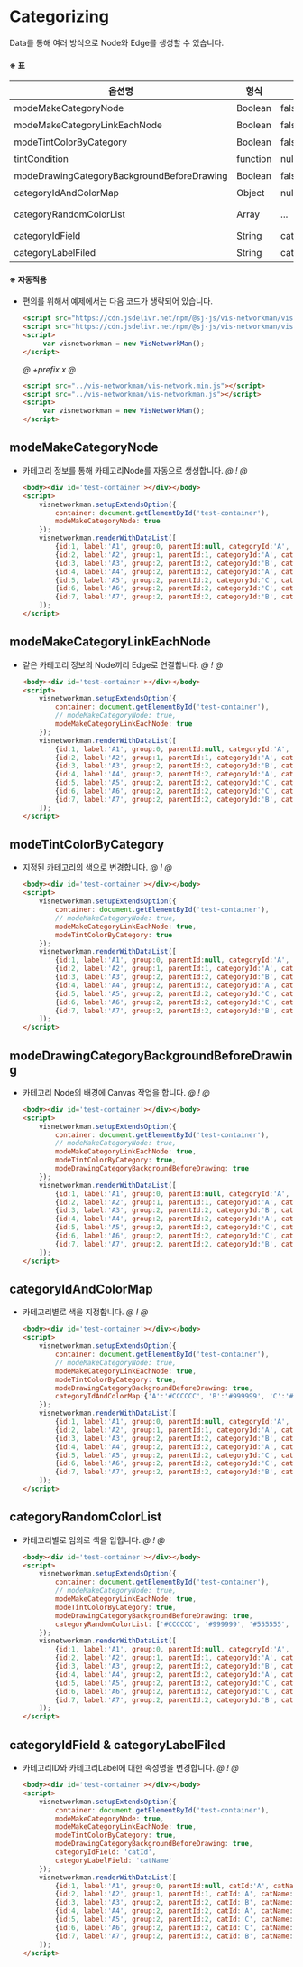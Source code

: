 # Categorizing
Data를 통해 여러 방식으로 Node와 Edge를 생성할 수 있습니다.

#### ※ 표
옵션명 | 형식 | 기본값 | 설명
-------|------|--------|------
modeMakeCategoryNode | Boolean | false | Category Node를 생성하고 동일 CategoryID의 Node에 Edge를 연결합니다.  
modeMakeCategoryLinkEachNode | Boolean | false | 같은 CategoryID를 갖는 Node끼리 Edge를 연결합니다.
modeTintColorByCategory | Boolean | false | Category별로 정해진 색상으로 Node에 색상을 입힙니다.
tintCondition | function | null | tint 대상Node 조건을 정의합니다.  
modeDrawingCategoryBackgroundBeforeDrawing | Boolean | false | CategoryID별 정해진 색상으로 Node의 뒤에 커다른 원으로 배경을 칠합니다.
categoryIdAndColorMap | Object | null | Category별로 구분하기 위한 노드ID별 색상 Object
categoryRandomColorList | Array | ... | Category별로 구분하기 위한 노드의 색상 목록... `['red','orange','yellow','green','blue','indigo','violet','grey','pink','skyblue']`
categoryIdField | String | categoryId | Category Node를 생성하기 위한 Category ID값을 갖는 Node데이터의 필드명
categoryLabelFiled | String | categoryName | Category Node의 Label값을 갖는 Node데이터의 필드명 

#### ※ 자동적용
- 편의를 위해서 예제에서는 다음 코드가 생략되어 있습니다.
    ```html
    <script src="https://cdn.jsdelivr.net/npm/@sj-js/vis-networkman/vis-network.min.js"></script>
    <script src="https://cdn.jsdelivr.net/npm/@sj-js/vis-networkman/vis-networkman.min.js"></script>
    <script>
         var visnetworkman = new VisNetworkMan();
    </script>
    ```  

    *@* *+prefix* *x* *@* 
    ```html
    <script src="../vis-networkman/vis-network.min.js"></script>  
    <script src="../vis-networkman/vis-networkman.js"></script>
    <script>
         var visnetworkman = new VisNetworkMan();
    </script>
    ```



## modeMakeCategoryNode  
- 카테고리 정보를 통해 카테고리Node를 자동으로 생성합니다.
    *@* *!* *@*
    ```html
    <body><div id='test-container'></div></body>
    <script>
        visnetworkman.setupExtendsOption({
            container: document.getElementById('test-container'),
            modeMakeCategoryNode: true
        });
        visnetworkman.renderWithDataList([
            {id:1, label:'A1', group:0, parentId:null, categoryId:'A', categoryName:'Category A'},                       
            {id:2, label:'A2', group:1, parentId:1, categoryId:'A', categoryName:'Category A'},
            {id:3, label:'A3', group:2, parentId:2, categoryId:'B', categoryName:'Category B'},
            {id:4, label:'A4', group:2, parentId:2, categoryId:'A', categoryName:'Category A'},
            {id:5, label:'A5', group:2, parentId:2, categoryId:'C', categoryName:'Category C'},
            {id:6, label:'A6', group:2, parentId:2, categoryId:'C', categoryName:'Category C'},
            {id:7, label:'A7', group:2, parentId:2, categoryId:'B', categoryName:'Category B'}
        ]);
    </script>
    ```
        
        
        
## modeMakeCategoryLinkEachNode
- 같은 카테고리 정보의 Node끼리 Edge로 연결합니다.
    *@* *!* *@*
    ```html
    <body><div id='test-container'></div></body>
    <script>
        visnetworkman.setupExtendsOption({
            container: document.getElementById('test-container'),
            // modeMakeCategoryNode: true,
            modeMakeCategoryLinkEachNode: true
        });
        visnetworkman.renderWithDataList([
            {id:1, label:'A1', group:0, parentId:null, categoryId:'A', categoryName:'Category A'},                       
            {id:2, label:'A2', group:1, parentId:1, categoryId:'A', categoryName:'Category A'},
            {id:3, label:'A3', group:2, parentId:2, categoryId:'B', categoryName:'Category B'},
            {id:4, label:'A4', group:2, parentId:2, categoryId:'A', categoryName:'Category A'},
            {id:5, label:'A5', group:2, parentId:2, categoryId:'C', categoryName:'Category C'},
            {id:6, label:'A6', group:2, parentId:2, categoryId:'C', categoryName:'Category C'},
            {id:7, label:'A7', group:2, parentId:2, categoryId:'B', categoryName:'Category B'}
        ]);
    </script>
    ```



## modeTintColorByCategory
- 지정된 카테고리의 색으로 변경합니다.
    *@* *!* *@*
    ```html
    <body><div id='test-container'></div></body>
    <script>
        visnetworkman.setupExtendsOption({
            container: document.getElementById('test-container'),
            // modeMakeCategoryNode: true,
            modeMakeCategoryLinkEachNode: true,
            modeTintColorByCategory: true
        });
        visnetworkman.renderWithDataList([
            {id:1, label:'A1', group:0, parentId:null, categoryId:'A', categoryName:'Category A'},                       
            {id:2, label:'A2', group:1, parentId:1, categoryId:'A', categoryName:'Category A'},
            {id:3, label:'A3', group:2, parentId:2, categoryId:'B', categoryName:'Category B'},
            {id:4, label:'A4', group:2, parentId:2, categoryId:'A', categoryName:'Category A'},
            {id:5, label:'A5', group:2, parentId:2, categoryId:'C', categoryName:'Category C'},
            {id:6, label:'A6', group:2, parentId:2, categoryId:'C', categoryName:'Category C'},
            {id:7, label:'A7', group:2, parentId:2, categoryId:'B', categoryName:'Category B'}
        ]);
    </script>
    ```



## modeDrawingCategoryBackgroundBeforeDrawing
- 카테고리 Node의 배경에 Canvas 작업을 합니다.
    *@* *!* *@*
    ```html
    <body><div id='test-container'></div></body>
    <script>
        visnetworkman.setupExtendsOption({
            container: document.getElementById('test-container'),
            // modeMakeCategoryNode: true,
            modeMakeCategoryLinkEachNode: true,
            modeTintColorByCategory: true,
            modeDrawingCategoryBackgroundBeforeDrawing: true
        });
        visnetworkman.renderWithDataList([
            {id:1, label:'A1', group:0, parentId:null, categoryId:'A', categoryName:'Category A'},                       
            {id:2, label:'A2', group:1, parentId:1, categoryId:'A', categoryName:'Category A'},
            {id:3, label:'A3', group:2, parentId:2, categoryId:'B', categoryName:'Category B'},
            {id:4, label:'A4', group:2, parentId:2, categoryId:'A', categoryName:'Category A'},
            {id:5, label:'A5', group:2, parentId:2, categoryId:'C', categoryName:'Category C'},
            {id:6, label:'A6', group:2, parentId:2, categoryId:'C', categoryName:'Category C'},
            {id:7, label:'A7', group:2, parentId:2, categoryId:'B', categoryName:'Category B'}
        ]);
    </script>
    ```



## categoryIdAndColorMap
- 카테고리별로 색을 지정합니다.
    *@* *!* *@*
    ```html
    <body><div id='test-container'></div></body>
    <script>
        visnetworkman.setupExtendsOption({
            container: document.getElementById('test-container'),
            // modeMakeCategoryNode: true,
            modeMakeCategoryLinkEachNode: true,
            modeTintColorByCategory: true,
            modeDrawingCategoryBackgroundBeforeDrawing: true,
            categoryIdAndColorMap:{'A':'#CCCCCC', 'B':'#999999', 'C':'#555555'}
        });
        visnetworkman.renderWithDataList([
            {id:1, label:'A1', group:0, parentId:null, categoryId:'A', categoryName:'Category A'},                       
            {id:2, label:'A2', group:1, parentId:1, categoryId:'A', categoryName:'Category A'},
            {id:3, label:'A3', group:2, parentId:2, categoryId:'B', categoryName:'Category B'},
            {id:4, label:'A4', group:2, parentId:2, categoryId:'A', categoryName:'Category A'},
            {id:5, label:'A5', group:2, parentId:2, categoryId:'C', categoryName:'Category C'},
            {id:6, label:'A6', group:2, parentId:2, categoryId:'C', categoryName:'Category C'},
            {id:7, label:'A7', group:2, parentId:2, categoryId:'B', categoryName:'Category B'}
        ]);
    </script>
    ```
  
  
  
## categoryRandomColorList
- 카테고리별로 임의로 색을 입힙니다.
    *@* *!* *@*
    ```html
    <body><div id='test-container'></div></body>
    <script>
        visnetworkman.setupExtendsOption({
            container: document.getElementById('test-container'),
            // modeMakeCategoryNode: true,
            modeMakeCategoryLinkEachNode: true,
            modeTintColorByCategory: true,
            modeDrawingCategoryBackgroundBeforeDrawing: true,
            categoryRandomColorList: ['#CCCCCC', '#999999', '#555555', '#333333', '#000000']
        });
        visnetworkman.renderWithDataList([
            {id:1, label:'A1', group:0, parentId:null, categoryId:'A', categoryName:'Category A'},                       
            {id:2, label:'A2', group:1, parentId:1, categoryId:'A', categoryName:'Category A'},
            {id:3, label:'A3', group:2, parentId:2, categoryId:'B', categoryName:'Category B'},
            {id:4, label:'A4', group:2, parentId:2, categoryId:'A', categoryName:'Category A'},
            {id:5, label:'A5', group:2, parentId:2, categoryId:'C', categoryName:'Category C'},
            {id:6, label:'A6', group:2, parentId:2, categoryId:'C', categoryName:'Category C'},
            {id:7, label:'A7', group:2, parentId:2, categoryId:'B', categoryName:'Category B'}
        ]);
    </script>
    ```
  
  
  
## categoryIdField & categoryLabelFiled
- 카테고리ID와 카테고리Label에 대한 속성명을 변경합니다.
    *@* *!* *@*
    ```html
    <body><div id='test-container'></div></body>
    <script>
        visnetworkman.setupExtendsOption({
            container: document.getElementById('test-container'),
            modeMakeCategoryNode: true,
            modeMakeCategoryLinkEachNode: true,
            modeTintColorByCategory: true,
            modeDrawingCategoryBackgroundBeforeDrawing: true,
            categoryIdField: 'catId',
            categoryLabelField: 'catName'
        });
        visnetworkman.renderWithDataList([
            {id:1, label:'A1', group:0, parentId:null, catId:'A', catName:'Category A'},                       
            {id:2, label:'A2', group:1, parentId:1, catId:'A', catName:'Category A'},
            {id:3, label:'A3', group:2, parentId:2, catId:'B', catName:'Category B'},
            {id:4, label:'A4', group:2, parentId:2, catId:'A', catName:'Category A'},
            {id:5, label:'A5', group:2, parentId:2, catId:'C', catName:'Category C'},
            {id:6, label:'A6', group:2, parentId:2, catId:'C', catName:'Category C'},
            {id:7, label:'A7', group:2, parentId:2, catId:'B', catName:'Category B'}
        ]);
    </script>
    ```
  
  